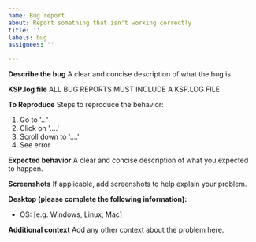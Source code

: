 ```yaml
---
name: Bug report
about: Report something that isn't working correctly
title: ''
labels: bug
assignees: ''

---
```


**Describe the bug**
A clear and concise description of what the bug is.

**KSP.log file**
ALL BUG REPORTS MUST INCLUDE A KSP.LOG FILE

**To Reproduce**
Steps to reproduce the behavior:
1. Go to '...'
2. Click on '....'
3. Scroll down to '....'
4. See error

**Expected behavior**
A clear and concise description of what you expected to happen.

**Screenshots**
If applicable, add screenshots to help explain your problem.

**Desktop (please complete the following information):**
 - OS: [e.g. Windows, Linux, Mac]

**Additional context**
Add any other context about the problem here.
